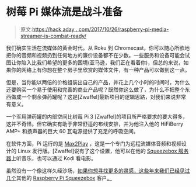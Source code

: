 # 树莓 Pi 媒体流是战斗准备

> 原文:[https://hack aday . com/2017/10/26/raspberry-pi-media-streamer-is-combat-ready/](https://hackaday.com/2017/10/26/raspberry-pi-media-streamer-is-combat-ready/)

我们确实生活在流媒体的黄金时代。从 Roku 到 Chromecast，你可以随心所欲地把你的音频和视频扔到任何地方的廉价设备都不在少数。一些服务和设备可能会试图让你陷入比我们希望的更多的困境(亚马逊，我们正在看着你)，但总的来说，如果你的网络上有你想在整个房子里欣赏的媒体文件，有一种产品可以做到这一点。

但是，当你能以两倍的价格组装出自己的产品，并花上几个小时的时间时，为什么还要购买一个易于使用和完善的商业产品呢？既然你这么做了，为什么不把整个东西做成一个剩余弹药罐呢？这是[Zwaffel]最新项目的逻辑思路，对我们来说非常有意义。

一个军用弹药罐的内部空间比树莓 Pi 3 [Zwaffel]的项目所严格要求的要大得多，这并不奇怪。但它确实有助于非常舒适的布线安排，并为他注入他的 HiFiBerry AMP+ 和扬声器的巨大 60 瓦电源提供了充足的呼吸空间。

在软件方面，Pi 运行的是 [Max2Play](https://www.max2play.com/en/) ，这是一个专门为远程流媒体音频和视频设计的 Linux 发行版。[Zwaffel]说有了这个设置，他可以在他的 [Squeezebox 服务器](http://wiki.slimdevices.com/index.php/Main_Page)上听音乐，也可以通过 Kodi 看电影。

虽然没有一个像这样久经沙场，[如果你想寻找更多的灵感，这些年来我们已经见过几个](https://hackaday.com/2015/05/01/a-custom-workshop-squeezebox/)其他的 [Raspberry Pi Squeezebox](https://hackaday.com/2013/04/13/squeezeberry-a-raspberri-pi-powered-squeezebox-appliance/) 客户[。](https://hackaday.com/2013/01/11/building-an-inexpensive-squeezebox-client-replacement/)